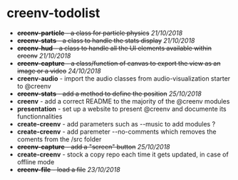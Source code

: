 # creenv-todolist

* ~~**creenv-particle** - a class for particle physics~~ *21/10/2018*
* ~~**creenv-stats** - a class to handle the stats display~~ *21/10/2018*
* ~~**creenv-hud** - a class to handle all the UI elements available within creenv~~ *21/10/2018*
* ~~**creenv-capture** - a class/function of canvas to export the view as an image or a video~~ *24/10/2018* 
* **creenv-audio** - import the audio classes from audio-visualization starter to @creenv
* ~~**creenv-stats** - add a method to define the position~~ *25/10/2018* 
* **creenv** - add a correct README to the majority of the @creenv modules 
* **presentation** - set up a website to present @creenv and documente its functionnalities 
* **create-creenv** - add parameters such as --music to add modules ?
* **create-creenv** - add paremeter --no-comments which removes the coments from the /src folder
* ~~**creenv-capture** - add a "screen" button~~ *25/10/2018*
* **create-creenv** - stock a copy repo each time it gets updated, in case of offline mode
* ~~**creenv-file** - load a file~~ *23/10/2018*
